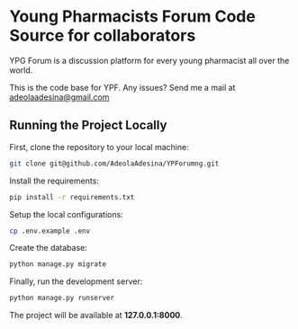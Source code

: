 # Young Pharmacists Forum Code Source for collaborators
YPG Forum is a discussion platform for every young pharmacist all over the world.

This is the code base for YPF. Any issues? Send me a mail at adeolaadesina@gmail.com



## Running the Project Locally

First, clone the repository to your local machine:

```bash
git clone git@github.com/AdeolaAdesina/YPForumng.git
```

Install the requirements:

```bash
pip install -r requirements.txt
```

Setup the local configurations:

```bash
cp .env.example .env
```

Create the database:

```bash
python manage.py migrate
```

Finally, run the development server:

```bash
python manage.py runserver
```

The project will be available at **127.0.0.1:8000**.







